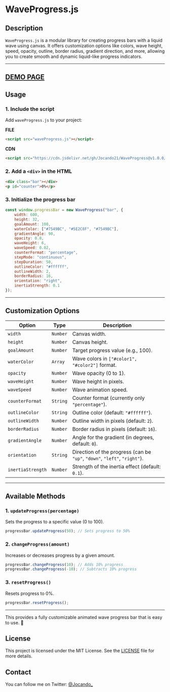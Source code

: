 # **WaveProgress.js**

## **Description**  
`WaveProgress.js` is a modular library for creating progress bars with a liquid wave using canvas. It offers customization options like colors, wave height, speed, opacity, outline, border radius, gradient direction, and more, allowing you to create smooth and dynamic liquid-like progress indicators.

---
[DEMO PAGE](https://jocando21.github.io/WaveProgress/)
---

## **Usage**  

### **1. Include the script**  
Add `waveProgress.js` to your project:  

**FILE**
```html
<script src="waveProgress.js"></script>
```
**CDN**
```html
<script src="https://cdn.jsdelivr.net/gh/Jocando21/WaveProgress@v1.0.0/WaveProgress.js"></script>
```

### **2. Add a `<div>` in the HTML**  
```html
<div class="bar"></div>
<p id="counter">0%</p>
```

### **3. Initialize the progress bar**  
```javascript
const window.progressBar = new WaveProgress("bar", {
    width: 600,
    height: 32,
    goalAmount: 100,
    waterColor: ["#7549BC", "#5E2C8F", "#7549BC"],
    gradientAngle: 90,
    opacity: 0.8,
    waveHeight: 6,
    waveSpeed: 0.02,
    counterFormat: "percentage",
    stepMode: "continuous",
    stepDuration: 50,
    outlineColor: "#ffffff",
    outlineWidth: 2,
    borderRadius: 16,
    orientation: "right",
    inertiaStrength: 0.1
});
```

---

## **Customization Options**  

| Option          | Type    | Description |
|-----------------|---------|-------------|
| `width`         | `Number` | Canvas width. |
| `height`        | `Number` | Canvas height. |
| `goalAmount`    | `Number` | Target progress value (e.g., 100). |
| `waterColor`    | `Array`  | Wave colors in `["#color1", "#color2"]` format. |
| `opacity`       | `Number` | Wave opacity (0 to 1). |
| `waveHeight`    | `Number` | Wave height in pixels. |
| `waveSpeed`     | `Number` | Wave animation speed. |
| `counterFormat` | `String` | Counter format (currently only `"percentage"`). |
| `outlineColor`  | `String` | Outline color (default: `"#ffffff"`). |
| `outlineWidth`  | `Number` | Outline width in pixels (default: `2`). |
| `borderRadius`  | `Number` | Border radius in pixels (default: `16`). |
| `gradientAngle` | `Number` | Angle for the gradient (in degrees, default: `0`). |
| `orientation`   | `String` | Direction of the progress (can be `"up"`, `"down"`, `"left"`, `"right"`). |
| `inertiaStrength` | `Number` | Strength of the inertia effect (default: `0.1`). |

---

## **Available Methods**  

### **1. `updateProgress(percentage)`**  
Sets the progress to a specific value (0 to 100).  

```javascript
progressBar.updateProgress(50); // Sets progress to 50%
```

### **2. `changeProgress(amount)`**  
Increases or decreases progress by a given amount.  

```javascript
progressBar.changeProgress(10); // Adds 10% progress
progressBar.changeProgress(-10); // Subtracts 10% progress
```

### **3. `resetProgress()`**  
Resets progress to 0%.  

```javascript
progressBar.resetProgress();
```

---

This provides a fully customizable animated wave progress bar that is easy to use. 🚀

## License

This project is licensed under the MIT License. See the [LICENSE](https://github.com/Jocando21/WaveProgress/blob/main/licence) file for more details.
## Contact

You can follow me on Twitter: [@Jocando_](https://x.com/Jocando_)
